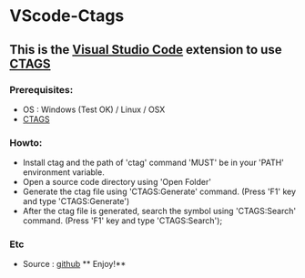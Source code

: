 # VScode-Ctags 
## This is the [Visual Studio Code](https://code.visualstudio.com/) extension to use [CTAGS](http://ctags.sourceforge.net/) 

### Prerequisites:
* OS : Windows (Test OK) / Linux / OSX
* [CTAGS](http://ctags.sourceforge.net/)

### Howto:
* Install ctag and the path of 'ctag' command 'MUST' be in your 'PATH' environment variable. 
* Open a source code directory using 'Open Folder'
* Generate the ctag file using 'CTAGS:Generate' command. (Press 'F1' key and type 'CTAGS:Generate')
* After the ctag file is generated, search the symbol using 'CTAGS:Search' command. (Press 'F1' key and type 'CTAGS:Search');


### Etc
* Source : [github](https://github.com/hcyang1012/vscode_ctags)
** Enjoy!**
